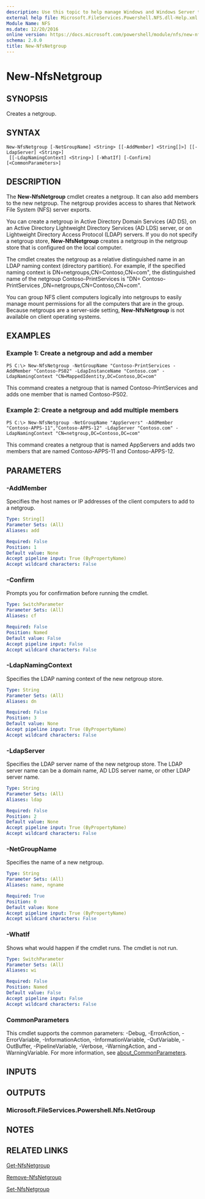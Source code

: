 ```yaml
---
description: Use this topic to help manage Windows and Windows Server technologies with Windows PowerShell.
external help file: Microsoft.FileServices.Powershell.NFS.dll-Help.xml
Module Name: NFS
ms.date: 12/20/2016
online version: https://docs.microsoft.com/powershell/module/nfs/new-nfsnetgroup?view=windowsserver2022-ps&wt.mc_id=ps-gethelp
schema: 2.0.0
title: New-NfsNetgroup
---
```


# New-NfsNetgroup

## SYNOPSIS
Creates a netgroup.

## SYNTAX

```
New-NfsNetgroup [-NetGroupName] <String> [[-AddMember] <String[]>] [[-LdapServer] <String>]
 [[-LdapNamingContext] <String>] [-WhatIf] [-Confirm] [<CommonParameters>]
```

## DESCRIPTION
The **New-NfsNetgroup** cmdlet creates a netgroup.
It can also add members to the new netgroup.
The netgroup provides access to shares that Network File System (NFS) server exports.

You can create a netgroup in Active Directory Domain Services (AD DS), on an Active Directory Lightweight Directory Services (AD LDS) server, or on Lightweight Directory Access Protocol (LDAP) servers.
If you do not specify a netgroup store, **New-NfsNetgroup** creates a netgroup in the netgroup store that is configured on the local computer.

The cmdlet creates the netgroup as a relative distinguished name in an LDAP naming context (directory partition).
For example, if the specified naming context is DN=netgroups,CN=Contoso,CN=com", the distinguished name of the netgroup Contoso-PrintServices is "DN= Contoso-PrintServices ,DN=netgroups,CN=Contoso,CN=com".

You can group NFS client computers logically into netgroups to easily manage mount permissions for all the computers that are in the group.
Because netgroups are a server-side setting, **New-NfsNetgroup** is not available on client operating systems.

## EXAMPLES

### Example 1: Create a netgroup and add a member
```
PS C:\> New-NfsNetgroup -NetGroupName "Contoso-PrintServices -AddMember "Contoso-PS02" -LdapInstanceName "Contoso.com" -LdapNamingContext "CN=MappedIdentity,DC=Contoso,DC=com"
```

This command creates a netgroup that is named Contoso-PrintServices and adds one member that is named Contoso-PS02.

### Example 2: Create a netgroup and add multiple members
```
PS C:\> New-NfsNetgroup -NetGroupName "AppServers" -AddMember "Contoso-APPS-11","Contoso-APPS-12" -LdapServer "Contoso.com" -LdapNamingContext "CN=netgroup,DC=Contoso,DC=com"
```

This command creates a netgroup that is named AppServers and adds two members that are named Contoso-APPS-11 and Contoso-APPS-12.

## PARAMETERS

### -AddMember
Specifies the host names or IP addresses of the client computers to add to a netgroup.

```yaml
Type: String[]
Parameter Sets: (All)
Aliases: add

Required: False
Position: 1
Default value: None
Accept pipeline input: True (ByPropertyName)
Accept wildcard characters: False
```

### -Confirm
Prompts you for confirmation before running the cmdlet.

```yaml
Type: SwitchParameter
Parameter Sets: (All)
Aliases: cf

Required: False
Position: Named
Default value: False
Accept pipeline input: False
Accept wildcard characters: False
```

### -LdapNamingContext
Specifies the LDAP naming context of the new netgroup store.

```yaml
Type: String
Parameter Sets: (All)
Aliases: dn

Required: False
Position: 3
Default value: None
Accept pipeline input: True (ByPropertyName)
Accept wildcard characters: False
```

### -LdapServer
Specifies the LDAP server name of the new netgroup store.
The LDAP server name can be a domain name, AD LDS server name, or other LDAP server name.

```yaml
Type: String
Parameter Sets: (All)
Aliases: ldap

Required: False
Position: 2
Default value: None
Accept pipeline input: True (ByPropertyName)
Accept wildcard characters: False
```

### -NetGroupName
Specifies the name of a new netgroup.

```yaml
Type: String
Parameter Sets: (All)
Aliases: name, ngname

Required: True
Position: 0
Default value: None
Accept pipeline input: True (ByPropertyName)
Accept wildcard characters: False
```

### -WhatIf
Shows what would happen if the cmdlet runs.
The cmdlet is not run.

```yaml
Type: SwitchParameter
Parameter Sets: (All)
Aliases: wi

Required: False
Position: Named
Default value: False
Accept pipeline input: False
Accept wildcard characters: False
```

### CommonParameters
This cmdlet supports the common parameters: -Debug, -ErrorAction, -ErrorVariable, -InformationAction, -InformationVariable, -OutVariable, -OutBuffer, -PipelineVariable, -Verbose, -WarningAction, and -WarningVariable. For more information, see [about_CommonParameters](https://go.microsoft.com/fwlink/?LinkID=113216).

## INPUTS

## OUTPUTS

### Microsoft.FileServices.Powershell.Nfs.NetGroup

## NOTES

## RELATED LINKS

[Get-NfsNetgroup](./Get-NfsNetgroup.md)

[Remove-NfsNetgroup](./Remove-NfsNetgroup.md)

[Set-NfsNetgroup](./Set-NfsNetgroup.md)

